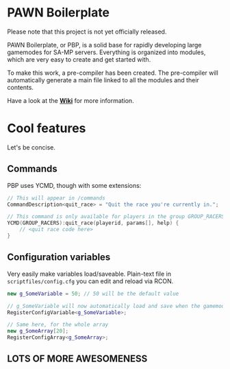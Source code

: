 # PAWN Boilerplate

Please note that this project is not yet officially released.

PAWN Boilerplate, or PBP, is a solid base for rapidly developing large gamemodes for SA-MP servers.
Everything is organized into modules, which are very easy to create and get started with.

To make this work, a pre-compiler has been created. The pre-compiler will automatically generate a main file linked to all the modules and their contents.

Have a look at the **[Wiki](https://github.com/oscar-broman/PAWN-Boilerplate/wiki)** for more information.

# Cool features

Let's be concise.

## Commands

PBP uses YCMD, though with some extensions:

```C++
// This will appear in /commands
CommandDescription<quit_race> = "Quit the race you're currently in.";

// This command is only available for players in the group GROUP_RACERS
YCMD(GROUP_RACERS):quit_race(playerid, params[], help) {
	// <quit race code here>
}
```

## Configuration variables

Very easily make variables load/saveable. Plain-text file in `scriptfiles/config.cfg` you can edit and reload via RCON.

```C++
new g_SomeVariable = 50; // 50 will be the default value

// g_SomeVariable will now automatically load and save when the gamemode inits/exits
RegisterConfigVariable<g_SomeVariable>;

// Same here, for the whole array
new g_SomeArray[20];
RegisterConfigArray<g_SomeArray>;
```

## LOTS OF MORE AWESOMENESS